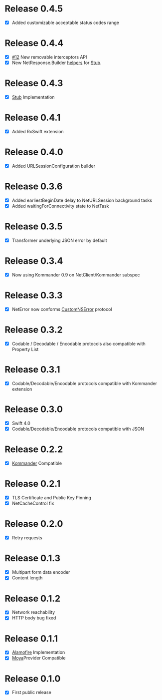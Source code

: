 # Release 0.4.5

- [x] Added customizable acceptable status codes range

# Release 0.4.4

- [x] [#12](https://github.com/intelygenz/NetClient-iOS/pull/12) New removable interceptors API
- [x] New NetResponse.Builder [helpers](https://github.com/intelygenz/NetClient-iOS/blob/master/Core/NetResponse%2BBuild.swift#L106) for [Stub](https://en.wikipedia.org/wiki/Method_stub).

# Release 0.4.3

- [x] [Stub](https://en.wikipedia.org/wiki/Method_stub) Implementation

# Release 0.4.1

- [x] Added RxSwift extension

# Release 0.4.0

- [x] Added URLSessionConfiguration builder

# Release 0.3.6

- [x] Added earliestBeginDate delay to NetURLSession background tasks
- [x] Added waitingForConnectivity state to NetTask

# Release 0.3.5

- [x] Transformer underlying JSON error by default

# Release 0.3.4

- [x] Now using Kommander 0.9 on NetClient/Kommander subspec

# Release 0.3.3

- [x] NetError now conforms [CustomNSError](https://github.com/apple/swift-evolution/blob/master/proposals/0112-nserror-bridging.md#new-protocols) protocol

# Release 0.3.2

- [x] Codable / Decodable / Encodable protocols also compatible with Property List

# Release 0.3.1

- [x] Codable/Decodable/Encodable protocols compatible with Kommander extension

# Release 0.3.0

- [x] Swift 4.0
- [x] Codable/Decodable/Encodable protocols compatible with JSON

# Release 0.2.2

- [x] [Kommander](https://github.com/intelygenz/Kommander-iOS) Compatible

# Release 0.2.1

- [x] TLS Certificate and Public Key Pinning
- [x] NetCacheControl fix

# Release 0.2.0

- [x] Retry requests

# Release 0.1.3

- [x] Multipart form data encoder
- [x] Content length

# Release 0.1.2

- [x] Network reachability
- [x] HTTP body bug fixed

# Release 0.1.1

- [x] [Alamofire](https://github.com/Alamofire/Alamofire) Implementation
- [x] [Moya](https://github.com/Moya/Moya)Provider Compatible

# Release 0.1.0

- [x] First public release
